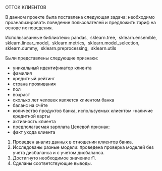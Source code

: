 ОТТОК КЛИЕНТОВ

В данном проекте была поставлена следующая задача:
необходимо проанализировать поведение пользователей и предложить тариф на основе их поведения.

Использованные библиотеки:
pandas,  sklearn.tree,  sklearn.ensemble,  sklearn.linear_model,  sklearn.metrics,  sklearn.model_selection,  sklearn.dummy,  sklearn.preprocessing,  sklearn.utils 

Были представлены следующие признаки:
- уникальный идентификатор клиента
- фамилия
- кредитный рейтинг
- страна проживания
- пол
- возраст
- сколько лет человек является клиентом банка
- баланс на счёте
- количество продуктов банка, используемых клиентом
-наличие кредитной карты
- активность клиента
- предполагаемая зарплата
Целевой признак:
- факт ухода клиента

1. Проведен анализ данных в отношении клиентов банка.
2. Исследованы разные модели: проведена проверка моделей без учета дисбаланса и с учетом дисбаланса.
3. Достигнуто необходимое значение f1.
4. Сделаны соответствующие выводы.

